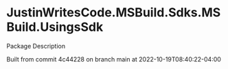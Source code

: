 # JustinWritesCode.MSBuild.Sdks.MSBuild.UsingsSdk
Package Description
      
Built from commit 4c44228 on branch main at 2022-10-19T08:40:22-04:00

